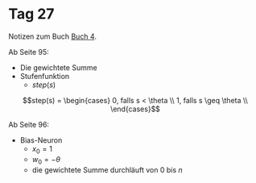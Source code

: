 # Tag 27

Notizen zum Buch [Buch 4](../Buch4.md).

Ab Seite 95:
* Die gewichtete Summe
* Stufenfunktion
  - $step(s)$
```math
step(s) =
\begin{cases}
0, falls s < \theta \\
1, falls s \geq \theta \\
\end{cases}
```

Ab Seite 96:
* Bias-Neuron
  - $x_{0} = 1$
  - $w_{0} = -\theta$
  - die gewichtete Summe durchläuft von $0$ bis $n$
